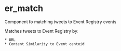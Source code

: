 # er_match

Component fo matching tweets to Event Registry events

Matches tweets to Event Registry by:

    * URL
    * Content Similarity to Event centoid
